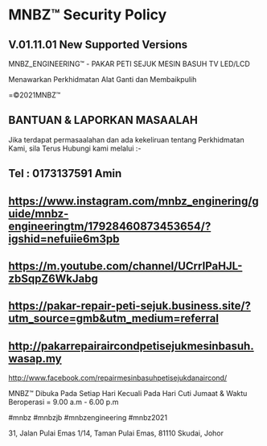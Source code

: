 # MNBZ™ Security Policy 

## V.01.11.01 New Supported Versions


MNBZ_ENGINEERING™ -  PAKAR PETI SEJUK MESIN BASUH TV LED/LCD

Menawarkan Perkhidmatan Alat Ganti dan Membaikpulih 


=©2021MNBZ™

## BANTUAN & LAPORKAN MASAALAH
Jika terdapat permasaalahan dan ada kekeliruan tentang Perkhidmatan Kami, sila 
Terus Hubungi kami melalui :-

Tel : 0173137591 Amin
-
https://www.instagram.com/mnbz_enginering/guide/mnbz-engineeringtm/17928460873453654/?igshid=nefuiie6m3pb
-
https://m.youtube.com/channel/UCrrIPaHJL-zbSqpZ6WkJabg
-
https://pakar-repair-peti-sejuk.business.site/?utm_source=gmb&utm_medium=referral
-
http://pakarrepairaircondpetisejukmesinbasuh.wasap.my
-
http://www.facebook.com/repairmesinbasuhpetisejukdanaircond/

MNBZ™ Dibuka Pada Setiap Hari Kecuali Pada Hari Cuti Jumaat & 
Waktu Beroperasi = 9.00 a.m - 6.00 p.m

#mnbz #mnbzjb #mnbzengineering #mnbz2021

31, Jalan Pulai Emas 1/14, Taman Pulai Emas, 81110 Skudai, Johor

